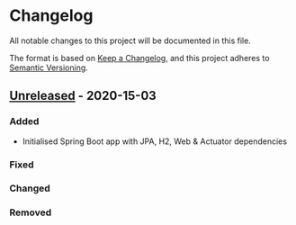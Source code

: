 # Changelog
All notable changes to this project will be documented in this file.

The format is based on [Keep a Changelog](https://keepachangelog.com/en/1.0.0/),
and this project adheres to [Semantic Versioning](https://semver.org/spec/v2.0.0.html).

## [Unreleased] - 2020-15-03
### Added 
- Initialised Spring Boot app with JPA, H2, Web & Actuator dependencies

### Fixed

### Changed

### Removed

[Unreleased]: https://github.com/fianchi04/ships
